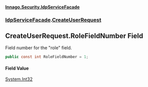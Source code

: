 #### [Innago\.Security\.IdpServiceFacade](../../index.md 'index')
### [IdpServiceFacade](../index.md 'IdpServiceFacade').[CreateUserRequest](index.md 'IdpServiceFacade\.CreateUserRequest')

## CreateUserRequest\.RoleFieldNumber Field

Field number for the "role" field\.

```csharp
public const int RoleFieldNumber = 1;
```

#### Field Value
[System\.Int32](https://learn.microsoft.com/en-us/dotnet/api/system.int32 'System\.Int32')